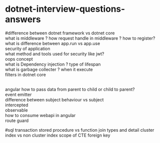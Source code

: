 # dotnet-interview-questions-answers
#difference between dotnet framework vs dotnet core<br/>
what is middleware ?  how request handle in middleware ? how to register?<br/>
what is difference between app.run vs app.use<br/>
security of application<br/>
what method and tools used for security like jwt?<br/>
oops concept<br/>
what is Dependency injection ? type of lifespan<br/>
what is garbage collecter ? when it execute<br/>
filters in dotnet core <br/>

<br/>
angular 
how to pass data from parent to child or child to parent? <br/>
event emitter <br/>
difference between subject behaviour vs subject<br/>
intercepted<br/>
observable<br/>
how to consume webapi in angular<br/>
route guard<br/>

#sql
transaction
stored procedure vs function
join types and detail
cluster index vs non cluster index
scope of CTE
foreign key 
